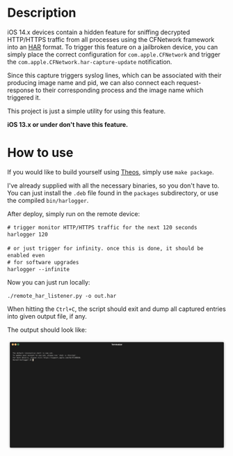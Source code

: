 # Description

iOS 14.x devices contain a hidden feature for sniffing decrypted HTTP/HTTPS traffic from all processes using the
CFNetwork framework into an [HAR](https://en.wikipedia.org/wiki/HAR_(file_format).)
format. To trigger this feature on a jailbroken device, you can simply place the correct configuration
for `com.apple.CFNetwork` and trigger the `com.apple.CFNetwork.har-capture-update` notification.

Since this capture triggers syslog lines, which can be associated with their producing image name and pid, we can also
connect each request-response to their corresponding process and the image name which triggered it.

This project is just a simple utility for using this feature.

**iOS 13.x or under don't have this feature.**

# How to use

If you would like to build yourself using [Theos](https://github.com/theos/theos/wiki), simply use `make package`.

I've already supplied with all the necessary binaries, so you don't have to. You can just install the `.deb` file found
in the `packages` subdirectory, or use the compiled `bin/harlogger`.

After deploy, simply run on the remote device:

```shell
# trigger monitor HTTP/HTTPS traffic for the next 120 seconds
harlogger 120

# or just trigger for infinity. once this is done, it should be enabled even
# for software upgrades
harlogger --infinite
```

Now you can just run locally:

```shell
./remote_har_listener.py -o out.har
```

When hitting the `Ctrl+C`, the script should exit and dump all captured entries into given output file, if any.

The output should look like:

![](./example5.gif)


